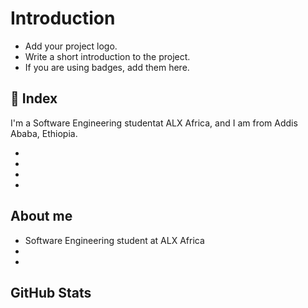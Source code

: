 # Introduction
- Add your project logo.
- Write a short introduction to the project.
- If you are using badges, add them here.

## :ledger: Index

I'm a Software Engineering studentat ALX Africa, and I am from Addis Ababa, Ethiopia.

- 
-
-
- 
## About me

- Software Engineering student at ALX Africa
- 
-

## GitHub Stats

